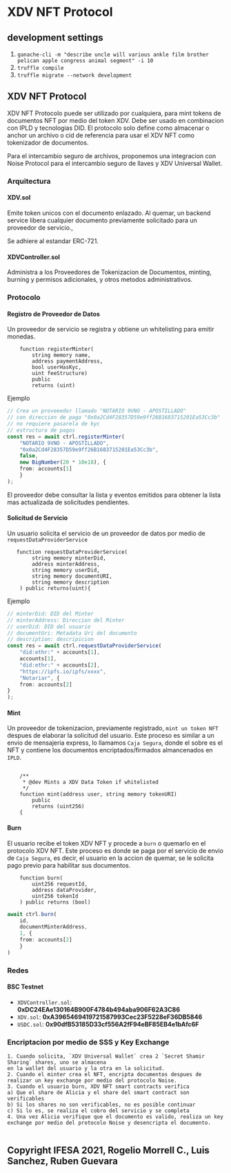 # XDV NFT Protocol


## development settings

1. `ganache-cli -m "describe uncle will various ankle film brother pelican apple congress animal segment" -i 10`
2. `truffle compile`
3. `truffle migrate --network development`


## XDV NFT Protocol

XDV NFT Protocolo puede ser utilizado por cualquiera, para mint tokens de documentos NFT por medio del token XDV. Debe ser usado en combinacion con IPLD y tecnologias DID. El protocolo solo define como almacenar o anchor un archivo o cid de referencia para usar el XDV NFT como tokenizador de documentos.

Para el intercambio seguro de archivos, proponemos una integracion con Noise Protocol para el intercambio seguro de llaves y XDV Universal Wallet.


### Arquitectura

#### XDV.sol

Emite token unicos con el documento enlazado. Al quemar, un backend service libera cualquier documento previamente solicitado para un proveedor de servicio.,

Se adhiere al estandar ERC-721.

#### XDVController.sol

Administra a los Proveedores de Tokenizacion de Documentos, minting, burning y permisos adicionales, y otros metodos administrativos.

### Protocolo

#### Registro de Proveedor de Datos

Un proveedor de servicio se registra y obtiene un whitelisting para emitir monedas.

```solidity
    function registerMinter(
        string memory name, 
        address paymentAddress,
        bool userHasKyc,
        uint feeStructure)
        public
        returns (uint)
```

Ejemplo

```typescript
// Crea un proveeedor llamado "NOTARIO 9VNO - APOSTILLADO"
// con direccion de pago "0x0a2Cd4F28357D59e9ff26B1683715201Ea53Cc3b"
// no requiere pasarela de kyc
// estructura de pagos
const res = await ctrl.registerMinter(
    "NOTARIO 9VNO - APOSTILLADO",
    "0x0a2Cd4F28357D59e9ff26B1683715201Ea53Cc3b",
    false,
    new BigNumber(20 * 10e18), {
    from: accounts[1]
    }
);

```

El proveedor debe consultar la lista y eventos emitidos para obtener la lista mas actualizada de solicitudes pendientes.

#### Solicitud de Servicio

Un usuario solicita el servicio de un proveedor de datos por medio de `requestDataProviderService`

```solidity
   function requestDataProviderService(
        string memory minterDid,
        address minterAddress,
        string memory userDid,
        string memory documentURI,
        string memory description
    ) public returns(uint){
```

Ejemplo
```typescript
// minterDid: DID del Minter
// minterAddress: Direccion del Minter
// userDid: DID del usuario
// documentUri: Metadata Uri del documento
// description: descripicion
const res = await ctrl.requestDataProviderService(
    "did:ethr:" + accounts[1],
    accounts[1],
    "did:ethr:" + accounts[2],
    "https://ipfs.io/ipfs/xxxx",
    "Notariar", {
    from: accounts[2]
}
);
```

#### Mint

Un proveedor de tokenizacion, previamente registrado, `mint un token NFT` despues de elaborar la solicitud del usuario. Este proceso es similar a un envio de mensajeria express, lo llamamos `Caja Segura`, donde el sobre es el NFT y contiene los documentos encriptados/firmados almancenados en `IPLD`.

```solidity

    /**
     * @dev Mints a XDV Data Token if whitelisted
     */
    function mint(address user, string memory tokenURI)
        public
        returns (uint256)
    {
```

#### Burn

El usuario recibe el token XDV NFT y procede a `burn` o quemarlo en el protocolo XDV NFT. Este proceso es donde se paga por el servicio de envio de `Caja Segura`, es decir, el usuario en la accion de quemar, se le solicita pago previo para habilitar sus documentos.

```solidity
    function burn(
        uint256 requestId,
        address dataProvider,
        uint256 tokenId
    ) public returns (bool) 
```

```typescript
await ctrl.burn(
    id,
    documentMinterAddress,
    1, {
    from: accounts[2]
    }
)
```

### Redes

#### BSC Testnet

- `XDVController.sol`: **0xDC24EAe130164B900F4784b494aba906F62A3C86**
- `XDV.sol`: **0xA3965469419721587993Cec23F5228eF36DB5846**
- `USDC.sol`: **0x90dfB53185D33cf556A2fF94eBF85EB4e1bAfc6F**

### Encriptacion por medio de SSS  y Key Exchange

```
1. Cuando solicita, `XDV Universal Wallet` crea 2 `Secret Shamir Sharing` shares, uno se almacena
en la wallet del usuario y la otra en la solicitud.
2. Cuando el minter crea el NFT, encripta documentos despues de realizar un key exchange por medio del protocolo Noise.
3. Cuando el usuario burn, XDV NFT smart contracts verifica 
a) Que el share de Alicia y el share del smart contract son verificables
b) Si los shares no son verificables, no es posible continuar
c) Si lo es, se realiza el cobro del servicio y se completa
4. Una vez Alicia verifique que el documento es valido, realiza un key exchange por medio del protocolo Noise y desencripta el documento.


```

## Copyright IFESA 2021, Rogelio Morrell C., Luis Sanchez, Ruben Guevara